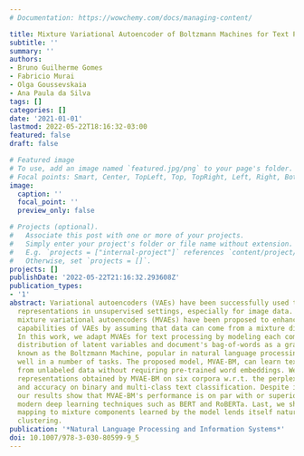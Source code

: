 ```yaml
---
# Documentation: https://wowchemy.com/docs/managing-content/

title: Mixture Variational Autoencoder of Boltzmann Machines for Text Processing
subtitle: ''
summary: ''
authors:
- Bruno Guilherme Gomes
- Fabricio Murai
- Olga Goussevskaia
- Ana Paula da Silva
tags: []
categories: []
date: '2021-01-01'
lastmod: 2022-05-22T18:16:32-03:00
featured: false
draft: false

# Featured image
# To use, add an image named `featured.jpg/png` to your page's folder.
# Focal points: Smart, Center, TopLeft, Top, TopRight, Left, Right, BottomLeft, Bottom, BottomRight.
image:
  caption: ''
  focal_point: ''
  preview_only: false

# Projects (optional).
#   Associate this post with one or more of your projects.
#   Simply enter your project's folder or file name without extension.
#   E.g. `projects = ["internal-project"]` references `content/project/deep-learning/index.md`.
#   Otherwise, set `projects = []`.
projects: []
publishDate: '2022-05-22T21:16:32.293608Z'
publication_types:
- '1'
abstract: Variational autoencoders (VAEs) have been successfully used to learn good
  representations in unsupervised settings, especially for image data. More recently,
  mixture variational autoencoders (MVAEs) have been proposed to enhance the representation
  capabilities of VAEs by assuming that data can come from a mixture distribution.
  In this work, we adapt MVAEs for text processing by modeling each component's joint
  distribution of latent variables and document's bag-of-words as a graphical model
  known as the Boltzmann Machine, popular in natural language processing for performing
  well in a number of tasks. The proposed model, MVAE-BM, can learn text representations
  from unlabeled data without requiring pre-trained word embeddings. We evaluate the
  representations obtained by MVAE-BM on six corpora w.r.t. the perplexity metric
  and accuracy on binary and multi-class text classification. Despite its simplicity,
  our results show that MVAE-BM's performance is on par with or superior to that of
  modern deep learning techniques such as BERT and RoBERTa. Last, we show that the
  mapping to mixture components learned by the model lends itself naturally to document
  clustering.
publication: '*Natural Language Processing and Information Systems*'
doi: 10.1007/978-3-030-80599-9_5
---
```

